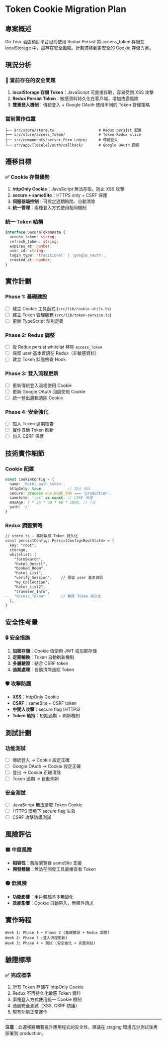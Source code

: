 # Token Cookie Migration Plan

## 專案概述
Go Tour 酒店預訂平台目前使用 Redux Persist 將 access_token 存儲在 localStorage 中，這存在安全風險。計劃遷移到更安全的 Cookie 存儲方案。

## 現況分析

### 🚨 當前存在的安全問題
1. **localStorage 存儲 Token**：JavaScript 可直接存取，容易受到 XSS 攻擊
2. **Redux Persist Token**：敏感資料持久化在客戶端，增加洩露風險
3. **雙重登入機制**：傳統登入 + Google OAuth 使用不同的 Token 管理策略

### 當前實作位置
```
├── src/store/store.ts                    # Redux persist 配置
├── src/store/access_Token/               # Token Redux slice
├── src/components/server_Form_Login/     # 傳統登入
└── src/app/[locale]/auth/callback/       # Google OAuth 回調
```

## 遷移目標

### ✅ Cookie 存儲優勢
1. **httpOnly Cookie**：JavaScript 無法存取，防止 XSS 攻擊
2. **secure + sameSite**：HTTPS only + CSRF 保護
3. **伺服器端控制**：可設定過期時間、自動清除
4. **統一管理**：兩種登入方式使用相同機制

### 統一 Token 結構
```typescript
interface SecureTokenData {
  access_token: string;
  refresh_token: string;
  expires_at: number;
  user_id: string;
  login_type: 'traditional' | 'google_oauth';
  created_at: number;
}
```

## 實作計劃

### Phase 1: 基礎建設
- [ ] 建立 Cookie 工具函式 (`src/lib/cookie-utils.ts`)
- [ ] 建立 Token 管理服務 (`src/lib/token-service.ts`)
- [ ] 更新 TypeScript 型別定義

### Phase 2: Redux 調整
- [ ] 從 Redux persist whitelist 移除 `access_Token`
- [ ] 保留 user 基本資訊在 Redux（非敏感資料）
- [ ] 建立 Token 狀態檢查 Hook

### Phase 3: 登入流程更新
- [ ] 更新傳統登入流程使用 Cookie
- [ ] 更新 Google OAuth 回調使用 Cookie
- [ ] 統一登出邏輯清除 Cookie

### Phase 4: 安全強化
- [ ] 加入 Token 過期檢查
- [ ] 實作自動 Token 刷新
- [ ] 加入 CSRF 保護

## 技術實作細節

### Cookie 配置
```typescript
const cookieConfig = {
  name: 'hotel_auth_token',
  httpOnly: true,           // 防止 XSS
  secure: process.env.NODE_ENV === 'production',
  sameSite: 'lax' as const, // CSRF 保護
  maxAge: 7 * 24 * 60 * 60 * 1000, // 7天
  path: '/'
}
```

### Redux 調整策略
```diff
// store.ts - 移除敏感 Token 持久化
const persistConfig: PersistConfig<RootState> = {
  key: "root",
  storage,
  whitelist: [
    "formSearch", 
    "hotel_Detail", 
    "booked_Room", 
    "hotel_List", 
    "verify_Session",    // 保留 user 基本資訊
    "my_Collection", 
    "hotel_List2", 
    "traveler_Info",
-   "access_Token"       // 移除 Token 持久化
  ],
}
```

## 安全性考量

### 🔒 安全措施
1. **加密存儲**：Cookie 值使用 JWT 或加密存儲
2. **定期輪換**：Token 自動刷新機制
3. **多層驗證**：結合 CSRF token
4. **過期處理**：自動清除過期 Token

### 🛡️ 攻擊防護
- **XSS**：httpOnly Cookie
- **CSRF**：sameSite + CSRF token
- **中間人攻擊**：secure flag (HTTPS)
- **Token 劫持**：短期過期 + 刷新機制

## 測試計劃

### 功能測試
- [ ] 傳統登入 → Cookie 設定正確
- [ ] Google OAuth → Cookie 設定正確
- [ ] 登出 → Cookie 正確清除
- [ ] Token 過期 → 自動刷新

### 安全測試
- [ ] JavaScript 無法讀取 Token Cookie
- [ ] HTTPS 環境下 secure flag 生效
- [ ] CSRF 攻擊防護測試

## 風險評估

### 🟨 中度風險
- **相容性**：舊版瀏覽器 sameSite 支援
- **開發體驗**：無法在開發工具直接查看 Token

### 🟢 低風險
- **功能影響**：用戶體驗基本無變化
- **效能影響**：Cookie 自動帶入，無額外請求

## 實作時程

```
Week 1: Phase 1 + Phase 2 (基礎建設 + Redux 調整)
Week 2: Phase 3 (登入流程更新)
Week 3: Phase 4 + 測試 (安全強化 + 完整測試)
```

## 驗證標準

### ✅ 完成標準
1. 所有 Token 存儲在 httpOnly Cookie
2. Redux 不再持久化敏感 Token 資料
3. 兩種登入方式使用統一 Cookie 機制
4. 通過安全測試（XSS, CSRF 防護）
5. 現有功能正常運作

---

**注意**：此遷移將顯著提升應用程式的安全性，建議在 staging 環境充分測試後再部署到 production。